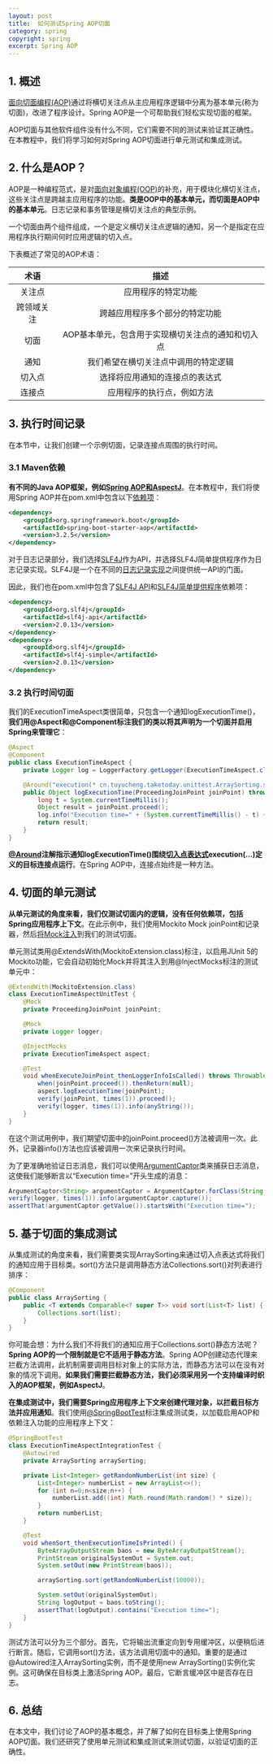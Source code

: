 ```yaml
---
layout: post
title:  如何测试Spring AOP切面
category: spring
copyright: spring
excerpt: Spring AOP
---
```


## 1. 概述

[面向切面编程(AOP)](https://www.baeldung.com/spring-aop)通过将横切关注点从主应用程序逻辑中分离为基本单元(称为切面)，改进了程序设计。Spring AOP是一个可帮助我们轻松实现切面的框架。

AOP切面与其他软件组件没有什么不同，它们需要不同的测试来验证其正确性。在本教程中，我们将学习如何对Spring AOP切面进行单元测试和集成测试。

## 2. 什么是AOP？

AOP是一种编程范式，是对[面向对象编程(OOP)](https://www.baeldung.com/java-oop)的补充，用于模块化横切关注点，这些关注点是跨越主应用程序的功能。**类是OOP中的基本单元，而切面是AOP中的基本单元**。日志记录和事务管理是横切关注点的典型示例。

一个切面由两个组件组成，一个是定义横切关注点逻辑的通知，另一个是指定在应用程序执行期间何时应用逻辑的切入点。

下表概述了常见的AOP术语：

|  术语   |             描述             |
|:-----:|:--------------------------:|
|  关注点  |         应用程序的特定功能          |
| 跨领域关注 |      跨越应用程序多个部分的特定功能       |
|  切面   | AOP基本单元，包含用于实现横切关注点的通知和切入点 |
|  通知   |     我们希望在横切关注点中调用的特定逻辑     |
|  切入点  |      选择将应用通知的连接点的表达式       |
|  连接点  |       应用程序的执行点，例如方法        |

## 3. 执行时间记录

在本节中，让我们创建一个示例切面，记录连接点周围的执行时间。

### 3.1 Maven依赖

**有不同的Java AOP框架，例如[Spring AOP和AspectJ](https://www.baeldung.com/spring-aop-vs-aspectj)**。在本教程中，我们将使用Spring AOP并在pom.xml中包含以下[依赖项](https://mvnrepository.com/artifact/org.springframework.boot/spring-boot-starter-aop)：

```xml
<dependency>
    <groupId>org.springframework.boot</groupId>
    <artifactId>spring-boot-starter-aop</artifactId>
    <version>3.2.5</version>
</dependency>
```

对于日志记录部分，我们选择[SLF4J](https://www.baeldung.com/slf4j-log-exceptions)作为API，并选择SLF4J简单提供程序作为日志记录实现。SLF4J是一个在不同的[日志记录实现](https://www.baeldung.com/java-logging-intro)之间提供统一API的门面。

因此，我们也在pom.xml中包含了[SLF4J API](https://mvnrepository.com/artifact/org.slf4j/slf4j-api)和[SLF4J简单提供程序](https://mvnrepository.com/artifact/org.slf4j/slf4j-simple)依赖项：

```xml
<dependency>
    <groupId>org.slf4j</groupId>
    <artifactId>slf4j-api</artifactId>
    <version>2.0.13</version>
</dependency>
<dependency>
    <groupId>org.slf4j</groupId>
    <artifactId>slf4j-simple</artifactId>
    <version>2.0.13</version>
</dependency>
```

### 3.2 执行时间切面

我们的ExecutionTimeAspect类很简单，只包含一个通知logExecutionTime()，**我们用@Aspect和@Component标注我们的类以将其声明为一个切面并启用Spring来管理它**：

```java
@Aspect
@Component
public class ExecutionTimeAspect {
    private Logger log = LoggerFactory.getLogger(ExecutionTimeAspect.class);

    @Around("execution(* cn.tuyucheng.taketoday.unittest.ArraySorting.sort(..))")
    public Object logExecutionTime(ProceedingJoinPoint joinPoint) throws Throwable {
        long t = System.currentTimeMillis();
        Object result = joinPoint.proceed();
        log.info("Execution time=" + (System.currentTimeMillis() - t) + "ms");
        return result;
    }
}
```

**[@Around](https://www.baeldung.com/spring-aspect-oriented-programming-logging#1-using-around-advice)注解指示通知logExecutionTime()围绕[切入点表达式](https://www.baeldung.com/spring-aop-pointcut-tutorial)execution(...)定义的目标连接点运行**。在Spring AOP中，连接点始终是一种方法。

## 4. 切面的单元测试

**从单元测试的角度来看，我们仅测试切面内的逻辑，没有任何依赖项，包括Spring应用程序上下文**。在此示例中，我们使用Mockito Mock joinPoint和记录器，然后[将Mock注入](https://www.baeldung.com/junit-5-mock-captor-method-parameter-injection)到我们的测试切面。

单元测试类用@ExtendsWith(MockitoExtension.class)标注，以启用JUnit 5的Mockito功能，它会自动初始化Mock并将其注入到用@InjectMocks标注的测试单元中：

```java
@ExtendWith(MockitoExtension.class)
class ExecutionTimeAspectUnitTest {
    @Mock
    private ProceedingJoinPoint joinPoint;

    @Mock
    private Logger logger;

    @InjectMocks
    private ExecutionTimeAspect aspect;

    @Test
    void whenExecuteJoinPoint_thenLoggerInfoIsCalled() throws Throwable {
        when(joinPoint.proceed()).thenReturn(null);
        aspect.logExecutionTime(joinPoint);
        verify(joinPoint, times(1)).proceed();
        verify(logger, times(1)).info(anyString());
    }
}
```

在这个测试用例中，我们期望切面中的joinPoint.proceed()方法被调用一次。此外，记录器info()方法也应该被调用一次来记录执行时间。

为了更准确地验证日志消息，我们可以使用[ArgumentCaptor](https://www.baeldung.com/mockito-argumentcaptor)类来捕获日志消息，这使我们能够断言以“Execution time=”开头生成的消息：

```java
ArgumentCaptor<String> argumentCaptor = ArgumentCaptor.forClass(String.class);
verify(logger, times(1)).info(argumentCaptor.capture());
assertThat(argumentCaptor.getValue()).startsWith("Execution time=");
```

## 5. 基于切面的集成测试

从集成测试的角度来看，我们需要类实现ArraySorting来通过切入点表达式将我们的通知应用于目标类。sort()方法只是调用静态方法Collections.sort()对列表进行排序：

```java
@Component
public class ArraySorting {
    public <T extends Comparable<? super T>> void sort(List<T> list) {
        Collections.sort(list);
    }
}
```

你可能会想：为什么我们不将我们的通知应用于Collections.sort()静态方法呢？**Spring AOP的一个限制就是它不适用于静态方法**。Spring AOP创建动态代理来拦截方法调用，此机制需要调用目标对象上的实际方法，而静态方法可以在没有对象的情况下调用。**如果我们需要拦截静态方法，我们必须采用另一个支持编译时织入的AOP框架，例如AspectJ**。

**在集成测试中，我们需要Spring应用程序上下文来创建代理对象，以拦截目标方法并应用通知**。我们使用[@SpringBootTest](https://www.baeldung.com/springrunner-vs-springboottest#springboottest)标注集成测试类，以加载启用AOP和依赖注入功能的应用程序上下文：

```java
@SpringBootTest
class ExecutionTimeAspectIntegrationTest {
    @Autowired
    private ArraySorting arraySorting;

    private List<Integer> getRandomNumberList(int size) {
        List<Integer> numberList = new ArrayList<>();
        for (int n=0;n<size;n++) {
            numberList.add((int) Math.round(Math.random() * size));
        }
        return numberList;
    }

    @Test
    void whenSort_thenExecutionTimeIsPrinted() {
        ByteArrayOutputStream baos = new ByteArrayOutputStream();
        PrintStream originalSystemOut = System.out;
        System.setOut(new PrintStream(baos));

        arraySorting.sort(getRandomNumberList(10000));

        System.setOut(originalSystemOut);
        String logOutput = baos.toString();
        assertThat(logOutput).contains("Execution time=");
    }
}
```

测试方法可以分为三个部分。首先，它将输出流重定向到专用缓冲区，以便稍后进行断言。随后，它调用sort()方法，该方法调用切面中的通知。重要的是通过@Autowired注入ArraySorting实例，而不是使用new ArraySorting()实例化实例。这可确保在目标类上激活Spring AOP。最后，它断言缓冲区中是否存在日志。

## 6. 总结

在本文中，我们讨论了AOP的基本概念，并了解了如何在目标类上使用Spring AOP切面。我们还研究了使用单元测试和集成测试来测试切面，以验证切面的正确性。